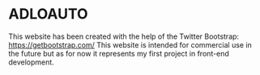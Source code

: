 # ADLOAUTO
This website has been created with the help of the Twitter Bootstrap: https://getbootstrap.com/
This website is intended for commercial use in the future but as for now it represents my first project in front-end development.
